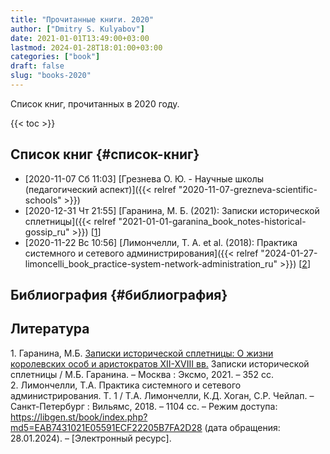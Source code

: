 ```yaml
---
title: "Прочитанные книги. 2020"
author: ["Dmitry S. Kulyabov"]
date: 2021-01-01T13:49:00+03:00
lastmod: 2024-01-28T18:01:00+03:00
categories: ["book"]
draft: false
slug: "books-2020"
---
```


Список книг, прочитанных в 2020 году.

<!--more-->

{{< toc >}}


## Список книг {#список-книг}

-   <span class="timestamp-wrapper"><span class="timestamp">[2020-11-07 Сб 11:03] </span></span> [Грезнева О. Ю. - Научные школы (педагогический аспект)]({{< relref "2020-11-07-grezneva-scientific-schools" >}})
-   <span class="timestamp-wrapper"><span class="timestamp">[2020-12-31 Чт 21:55] </span></span> [Гаранина, М. Б. (2021): Записки исторической сплетницы]({{< relref "2021-01-01-garanina_book_notes-historical-gossip_ru" >}}) [<a href="#citeproc_bib_item_1">1</a>]
-   <span class="timestamp-wrapper"><span class="timestamp">[2020-11-22 Вс 10:56] </span></span> [Лимончелли, Т. А. et al. (2018): Практика системного и сетевого администрирования]({{< relref "2024-01-27-limoncelli_book_practice-system-network-administration_ru" >}}) [<a href="#citeproc_bib_item_2">2</a>]


## Библиография {#библиография}

## Литература

<div class="csl-bib-body">
  <div class="csl-entry"><a id="citeproc_bib_item_1"></a>1.	Гаранина, М.Б. <a href="http://libgen.li/ads.php?md5=56CFC627008DE188A854F134963C6A04">Записки исторической сплетницы: О жизни королевских особ и аристократов XII-XVIII вв.</a> Записки исторической сплетницы / М.Б. Гаранина. – Москва : Эксмо, 2021. – 352 сс.</div>
  <div class="csl-entry"><a id="citeproc_bib_item_2"></a>2.	Лимончелли, Т.А. Практика системного и сетевого администрирования. Т. 1 / Т.А. Лимончелли, К.Д. Хоган, С.Р. Чейлап. – Санкт-Петербург : Вильямс, 2018. – 1104 сс. – Режим доступа: <a href="https://libgen.st/book/index.php?md5=EAB7431021E05591ECF22205B7FA2D28">https://libgen.st/book/index.php?md5=EAB7431021E05591ECF22205B7FA2D28</a> (дата обращения: 28.01.2024). – [Электронный ресурс].</div>
</div>
